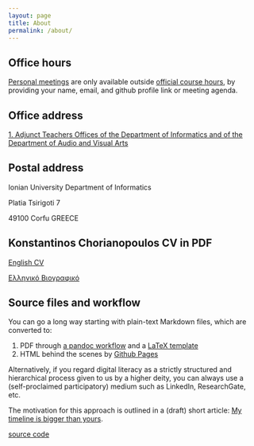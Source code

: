 ```yaml
---
layout: page
title: About
permalink: /about/
---
```


## Office hours
[Personal meetings](https://calendly.com/choko/progress) are only available outside [official course hours](https://di.ionio.gr/gr/students/schedule/), by providing your name, email, and github profile link or meeting agenda.

## Office address
[1. Adjunct Teachers Offices of the Department of Informatics and of the      Department of Audio and Visual Arts](http://www.ionio.gr/central/en/map)

## Postal address
Ionian University
Department of Informatics

Platia Tsirigoti 7

49100 Corfu
GREECE

## Konstantinos Chorianopoulos CV in PDF
[English CV](/en/resume.pdf)

[Ελληνικό Βιογραφικό](/gr/resume.pdf)

## Source files and workflow
You can go a long way starting with plain-text Markdown files, which are converted to:

1. PDF through [a pandoc workflow](https://github.com/mrzool/cv-boilerplate) and a [LaTeX template](https://github.com/dartar/cvtex) 
2. HTML behind the scenes by [Github Pages](https://pages.github.com)

Alternatively, if you regard digital literacy as a strictly structured and hierarchical process given to us by a higher deity, you can always use a (self-proclaimed participatory) medium such as LinkedIn, ResearchGate, etc.

The motivation for this approach is outlined in a (draft) short article: [My timeline is bigger than yours](https://scholar.epidro.me/chorianopoulos_2020).

[source code](https://github.com/epidrome/vita)

